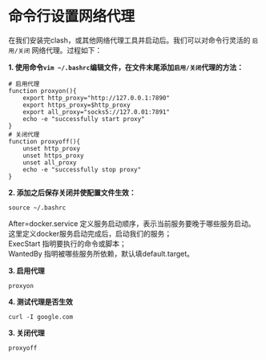 # 命令行设置网络代理

在我们安装完clash，或其他网络代理工具并启动后。我们可以对命令行灵活的 `启用/关闭` 网络代理。过程如下：

**1. 使用命令`vim ~/.bashrc`编辑文件，在文件末尾添加`启用/关闭`代理的方法：**

```shell
# 启用代理
function proxyon(){
    export http_proxy="http://127.0.0.1:7890"
    export https_proxy=$http_proxy
    export all_proxy="socks5://127.0.01:7891"
    echo -e "successfully start proxy"
}
# 关闭代理
function proxyoff(){
    unset http_proxy
    unset https_proxy
    unset all_proxy
    echo -e "successfully stop proxy"
}
```

**2. 添加之后保存关闭并使配置文件生效：**

```shell
source ~/.bashrc
```

After=docker.service 定义服务启动顺序，表示当前服务要晚于哪些服务启动。这里定义docker服务启动完成后，启动我们的服务；  
ExecStart 指明要执行的命令或脚本；  
WantedBy 指明被哪些服务所依赖，默认填default.target。

**3. 启用代理**

```shell
proxyon
```

**4. 测试代理是否生效**

```shell
curl -I google.com
```

**3. 关闭代理**

```shell
proxyoff
```
